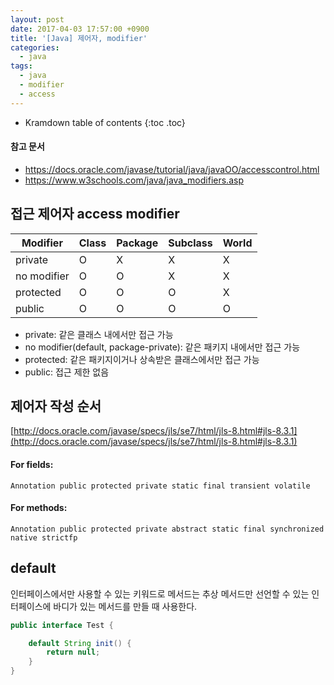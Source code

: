 ```yaml
---
layout: post
date: 2017-04-03 17:57:00 +0900
title: '[Java] 제어자, modifier'
categories:
  - java
tags:
  - java
  - modifier
  - access
---
```


* Kramdown table of contents
{:toc .toc}

#### 참고 문서

- https://docs.oracle.com/javase/tutorial/java/javaOO/accesscontrol.html
- https://www.w3schools.com/java/java_modifiers.asp


## 접근 제어자 access modifier

| Modifier    | Class | Package | Subclass |  World |
|-------------|-------|---------|----------|--------|
| private     | O     | X       | X        | X      |
| no modifier | O     | O       | X        | X      |
| protected   | O     | O       | O        | X      |
| public      | O     | O       | O        | O      |

- private: 같은 클래스 내에서만 접근 가능
- no modifier(default, package-private): 같은 패키지 내에서만 접근 가능
- protected: 같은 패키지이거나 상속받은 클래스에서만 접근 가능
- public: 접근 제한 없음


## 제어자 작성 순서

[http://docs.oracle.com/javase/specs/jls/se7/html/jls-8.html#jls-8.3.1](http://docs.oracle.com/javase/specs/jls/se7/html/jls-8.html#jls-8.3.1)

#### For fields:

```
Annotation public protected private static final transient volatile
```

#### For methods:

```
Annotation public protected private abstract static final synchronized native strictfp
```


## default

인터페이스에서만 사용할 수 있는 키워드로 메서드는 추상 메서드만 선언할 수 있는 인터페이스에 바디가 있는 메서드를 만들 때 사용한다.

```java
public interface Test {

    default String init() {
        return null;
    } 
}
```

